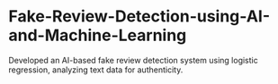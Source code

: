 # Fake-Review-Detection-using-AI-and-Machine-Learning
Developed an AI-based fake review detection system using logistic regression, analyzing text data for authenticity. 
